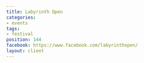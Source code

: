 ```yaml
---
title: Labyrinth Open
categories:
- events
tags:
- festival
position: 144
facebook: https://www.facebook.com/labyrinthopen/
layout: client
---
```


